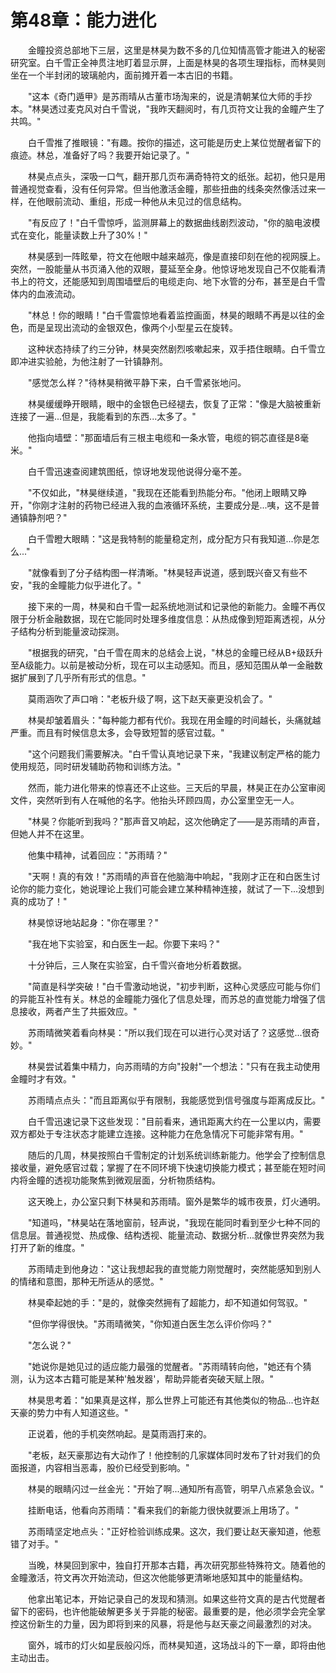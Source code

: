 # 第48章：能力进化

　　金瞳投资总部地下三层，这里是林昊为数不多的几位知情高管才能进入的秘密研究室。白千雪正全神贯注地盯着显示屏，上面是林昊的各项生理指标，而林昊则坐在一个半封闭的玻璃舱内，面前摊开着一本古旧的书籍。

　　"这本《奇门遁甲》是苏雨晴从古董市场淘来的，说是清朝某位大师的手抄本。"林昊透过麦克风对白千雪说，"我昨天翻阅时，有几页符文让我的金瞳产生了共鸣。"

　　白千雪推了推眼镜："有趣。按你的描述，这可能是历史上某位觉醒者留下的痕迹。林总，准备好了吗？我要开始记录了。"

　　林昊点点头，深吸一口气，翻开那几页布满奇特符文的纸张。起初，他只是用普通视觉查看，没有任何异常。但当他激活金瞳，那些扭曲的线条突然像活过来一样，在他眼前流动、重组，形成一种他从未见过的信息结构。

　　"有反应了！"白千雪惊呼，监测屏幕上的数据曲线剧烈波动，"你的脑电波模式在变化，能量读数上升了30%！"

　　林昊感到一阵眩晕，符文在他眼中越来越亮，像是直接印刻在他的视网膜上。突然，一股能量从书页涌入他的双眼，蔓延至全身。他惊讶地发现自己不仅能看清书上的符文，还能感知到周围墙壁后的电缆走向、地下水管的分布，甚至是白千雪体内的血液流动。

　　"林总！你的眼睛！"白千雪震惊地看着监控画面，林昊的眼睛不再是以往的金色，而是呈现出流动的金银双色，像两个小型星云在旋转。

　　这种状态持续了约三分钟，林昊突然剧烈咳嗽起来，双手捂住眼睛。白千雪立即冲进实验舱，为他注射了一针镇静剂。

　　"感觉怎么样？"待林昊稍微平静下来，白千雪紧张地问。

　　林昊缓缓睁开眼睛，眼中的金银色已经褪去，恢复了正常："像是大脑被重新连接了一遍...但是，我能看到的东西...太多了。"

　　他指向墙壁："那面墙后有三根主电缆和一条水管，电缆的铜芯直径是8毫米。"

　　白千雪迅速查阅建筑图纸，惊讶地发现他说得分毫不差。

　　"不仅如此，"林昊继续道，"我现在还能看到热能分布。"他闭上眼睛又睁开，"你刚才注射的药物已经进入我的血液循环系统，主要成分是...咦，这不是普通镇静剂吧？"

　　白千雪瞪大眼睛："这是我特制的能量稳定剂，成分配方只有我知道...你是怎么..."

　　"就像看到了分子结构图一样清晰。"林昊轻声说道，感到既兴奋又有些不安，"我的金瞳能力似乎进化了。"

　　接下来的一周，林昊和白千雪一起系统地测试和记录他的新能力。金瞳不再仅限于分析金融数据，现在它能同时处理多维度信息：从热成像到短距离透视，从分子结构分析到能量波动探测。

　　"根据我的研究，"白千雪在周末的总结会上说，"林总的金瞳已经从B+级跃升至A级能力。以前是被动分析，现在可以主动感知。而且，感知范围从单一金融数据扩展到了几乎所有形式的信息。"

　　莫雨涵吹了声口哨："老板升级了啊，这下赵天豪更没机会了。"

　　林昊却皱着眉头："每种能力都有代价。我现在用金瞳的时间越长，头痛就越严重。而且有时候信息太多，会导致短暂的感官过载。"

　　"这个问题我们需要解决。"白千雪认真地记录下来，"我建议制定严格的能力使用规范，同时研发辅助药物和训练方法。"

　　然而，能力进化带来的惊喜还不止这些。三天后的早晨，林昊正在办公室审阅文件，突然听到有人在喊他的名字。他抬头环顾四周，办公室里空无一人。

　　"林昊？你能听到我吗？"那声音又响起，这次他确定了——是苏雨晴的声音，但她人并不在这里。

　　他集中精神，试着回应："苏雨晴？"

　　"天啊！真的有效！"苏雨晴的声音在他脑海中响起，"我刚才正在和白医生讨论你的能力变化，她说理论上我们可能会建立某种精神连接，就试了一下...没想到真的成功了！"

　　林昊惊讶地站起身："你在哪里？"

　　"我在地下实验室，和白医生一起。你要下来吗？"

　　十分钟后，三人聚在实验室，白千雪兴奋地分析着数据。

　　"简直是科学突破！"白千雪激动地说，"初步判断，这种心灵感应可能与你们的异能互补性有关。林总的金瞳能力强化了信息处理，而苏总的直觉能力增强了信息接收，两者产生了共振效应。"

　　苏雨晴微笑着看向林昊："所以我们现在可以进行心灵对话了？这感觉...很奇妙。"

　　林昊尝试着集中精力，向苏雨晴的方向"投射"一个想法："只有在我主动使用金瞳时才有效。"

　　苏雨晴点点头："而且距离似乎有限制，我能感觉到信号强度与距离成反比。"

　　白千雪迅速记录下这些发现："目前看来，通讯距离大约在一公里以内，需要双方都处于专注状态才能建立连接。这种能力在危急情况下可能非常有用。"

　　随后的几周，林昊按照白千雪制定的计划系统训练新能力。他学会了控制信息接收量，避免感官过载；掌握了在不同环境下快速切换能力模式；甚至能在短时间内将金瞳的透视功能聚焦到微观层面，分析物质结构。

　　这天晚上，办公室只剩下林昊和苏雨晴。窗外是繁华的城市夜景，灯火通明。

　　"知道吗，"林昊站在落地窗前，轻声说，"我现在能同时看到至少七种不同的信息层。普通视觉、热成像、结构透视、能量流动、数据分析...就像世界突然为我打开了新的维度。"

　　苏雨晴走到他身边："这让我想起我的直觉能力刚觉醒时，突然能感知到别人的情绪和意图，那种无所适从的感觉。"

　　林昊牵起她的手："是的，就像突然拥有了超能力，却不知道如何驾驭。"

　　"但你学得很快。"苏雨晴微笑，"你知道白医生怎么评价你吗？"

　　"怎么说？"

　　"她说你是她见过的适应能力最强的觉醒者。"苏雨晴转向他，"她还有个猜测，认为这本古籍可能是某种'触发器'，帮助异能者突破天赋上限。"

　　林昊思考着："如果真是这样，那么世界上可能还有其他类似的物品...也许赵天豪的势力中有人知道这些。"

　　正说着，他的手机突然响起。是莫雨涵打来的。

　　"老板，赵天豪那边有大动作了！他控制的几家媒体同时发布了针对我们的负面报道，内容相当恶毒，股价已经受到影响。"

　　林昊的眼睛闪过一丝金光："开始了啊...通知所有高管，明早八点紧急会议。"

　　挂断电话，他看向苏雨晴："看来我们的新能力很快就要派上用场了。"

　　苏雨晴坚定地点头："正好检验训练成果。这次，我们要让赵天豪知道，他惹错了对手。"

　　当晚，林昊回到家中，独自打开那本古籍，再次研究那些特殊符文。随着他的金瞳激活，符文再次开始流动，但这次他能够更清晰地感知其中的能量结构。

　　他拿出笔记本，开始记录自己的发现和猜测。如果这些符文真的是古代觉醒者留下的密码，也许他能破解更多关于异能的秘密。最重要的是，他必须学会完全掌控这份新生的力量，因为即将到来的风暴，将是他与赵天豪之间最激烈的对决。

　　窗外，城市的灯火如星辰般闪烁，而林昊知道，这场战斗的下一章，即将由他主动出击。 
